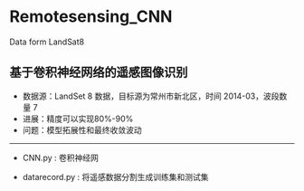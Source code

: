 # Remotesensing_CNN
Data form LandSat8
## 基于卷积神经网络的遥感图像识别

- 数据源：LandSet 8 数据，目标源为常州市新北区，时间 2014-03，波段数量 7
- 进展：精度可以实现80%-90%
- 问题：模型拓展性和最终收敛波动

------

- CNN.py : 卷积神经网

- datarecord.py : 将遥感数据分割生成训练集和测试集

  

